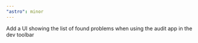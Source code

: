 ```yaml
---
"astro": minor
---
```


Add a UI showing the list of found problems when using the audit app in the dev toolbar
